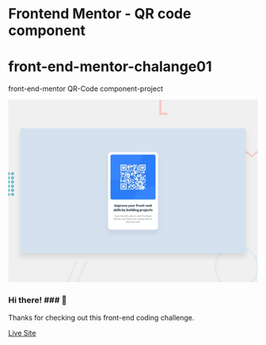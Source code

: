 # Frontend Mentor - QR code component

# front-end-mentor-chalange01

front-end-mentor QR-Code component-project

![Design preview](./design/desktop-preview.jpg)

### Hi there! ### 👋

Thanks for checking out this front-end coding challenge.

[Live Site](https://shena9y.github.io/front-end-mentor-chalange01/)
